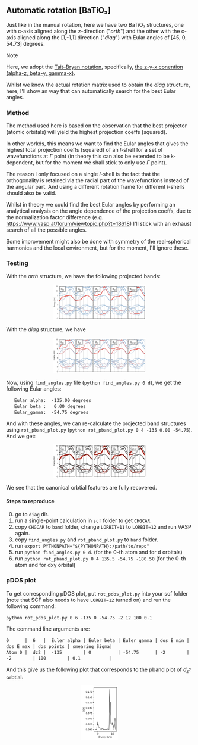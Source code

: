 ## Automatic rotation [BaTiO₃]

Just like in the manual rotation, here we have two BaTiO₃ structures, one with 
c-axis aligned along the z-direction ("_orth_") and the other with the c-axis 
aligned along the [1,-1,1] direction ("_diag_") with Eular angles of 
[45, 0, 54.73] degrees.

> [!NOTE]
> Here, we adopt the [Tait–Bryan notation](https://en.wikipedia.org/wiki/Euler_angles#Tait–Bryan_angles),
> specifically, [the z-y-x conention (alpha-z, beta-y, gamma-x)](https://en.wikipedia.org/wiki/Rotation_matrix#General_3D_rotations).

Whilst we know the actual rotation matrix used to obtain the _diag_ structure,
here, I'll show an way that can automatically search for the best Eular angles.

### Method

The method used here is based on the observation that the best projector 
(atomic orbitals) will yield the highest projection coeffs (squared).

In other workds, this means we want to find the Eular angles that gives the
highest total projection coeffs (squared) of an $l$-shell for a set of
wavefunctions at $\Gamma$ point (in theory this can also be extended to be
k-dependent, but for the moment we shall stick to only use $\Gamma$ point).

The reason I only focused on a single $l$-shell is the fact that the
orthogonality is retained via the radial part of the wavefunctions instead of
the angular part. And using a different rotation frame for different $l$-shells
should also be valid.

Whilst in theory we could find the best Eular angles by performing an 
analytical analysis on the angle dependence of the projection coeffs, due to 
the normalization factor difference (e.g. https://www.vasp.at/forum/viewtopic.php?t=18618)
I'll stick with an exhaust search of all the possible angles.

Some improvement might also be done with symmetry of the real-spherical
harmonics and the local environment, but for the moment, I'll ignore these.

### Testing 

With the _orth_ structure, we have the following projected bands:

<p align="center">
<img src="https://github.com/Chengcheng-Xiao/RotSph/blob/master/example/automatic_rotation/images/band_orth.png?raw=true" width="50%" height="50%">
</p>

With the _diag_ structure, we have

<p align="center">
<img src="https://github.com/Chengcheng-Xiao/RotSph/blob/master/example/automatic_rotation/images/band_diag.png?raw=true" width="50%" height="50%">
</p>

Now, using `find_angles.py` file (`python find_angles.py 0 d`), we get the following Eular angles:
```
   Eular_alpha:  -135.00 degrees
   Eular_beta :   0.00 degrees
   Eular_gamma:  -54.75 degrees
```

And with these angles, we can re-calculate the projected band structures using
`rot_pband_plot.py` (`python rot_pband_plot.py 0 4 -135 0.00 -54.75`). And we get:

<p align="center">
<img src="https://github.com/Chengcheng-Xiao/RotSph/blob/master/example/automatic_rotation/images/band_rotsph.png?raw=true" width="50%" height="50%">
</p>

We see that the canonical orbtial features are fully recovered.
<!-- Comparing our rotated projected band structrue to the one we got for the _orth_ -->
<!-- structure, we realize that $d_{xz}$ and $d_{yz}$ swapped places. But this is fine as -->
<!-- they are symmetry-related. -->

#### Steps to reproduce
0. go to `diag` dir.
1. run a single-point calculation in `scf` folder to get `CHGCAR`.
2. copy `CHGCAR` to `band` folder, change `LORBIT=11` to `LORBIT=12` and run VASP again.
4. copy `find_angles.py` and `rot_pband_plot.py` to `band` folder.
5. run `export PYTHONPATH="${PYTHONPATH}:/path/to/repo"`
6. run `python find_angles.py 0 d`. (for the 0-th atom and for d orbitals)
7. run `python rot_pband_plot.py 0 4 135.5 -54.75 -180.50` (for the 0-th atom and for dxy orbital)

### pDOS plot

To get corresponding pDOS plot, put `rot_pdos_plot.py` into your scf folder 
(note that SCF also needs to have `LORBIT=12` turned on) and run the following 
command:

```
python rot_pdos_plot.py 0 6 -135 0 -54.75 -2 12 100 0.1
```

The command line arguments are:
```
0      |  6   |  Euler alpha | Euler beta | Euler gamma | dos E min | dos E max | dos points | smearing Sigma|
Atom 0 |  dz2 |  -135        | 0          | -54.75      | -2        | -2        | 100        | 0.1           |
```

And this give us the following plot that corresponds to the pband plot of
$d_{z^2}$ orbtial:

<p align="center">
<img src="https://github.com/Chengcheng-Xiao/RotSph/blob/master/example/automatic_rotation/images/pdos_dz2.png?raw=true" width="20%" height="20%">
</p>

